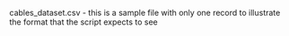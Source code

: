 cables_dataset.csv - this is a sample file with only one record to illustrate the format that the script expects to see

